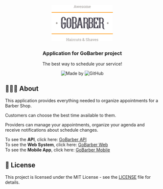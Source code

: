 <h1 align="center">
  <img alt="Logo" src=".github/assets/logo.svg" width="200px">
</h1>

<h3 align="center">
  Application for GoBarber project
</h3>

<p align="center">The best way to schedule your service!</p>

<p align="center">
  <img alt="Made by" src="https://img.shields.io/badge/made%20by-Wladimir%20F-blue?color=%23FF9000">
  <img alt="GitHub" src="https://img.shields.io/github/license/wladimirgrf/gobarber?color=%23FF9000">
</p>

## 👨🏻‍💻  About

This application provides everything needed to organize appointments for a Barber Shop.

Customers can choose the best time available to them.

Providers can manage your appointments, organize your agenda and receive notifications about schedule changes.

To see the **API**, click here: [GoBarber API](https://github.com/wladimirgrf/gobarber-api) </br>
To see the **Web System**, click here: [GoBarber Web](https://github.com/wladimirgrf/gobarber-web) </br>
To see the **Mobile App**, click here: [GoBarber Mobile](https://github.com/wladimirgrf/gobarber-mobile)

## 📝 License

This project is licensed under the MIT License - see the [LICENSE](LICENSE) file for details.
